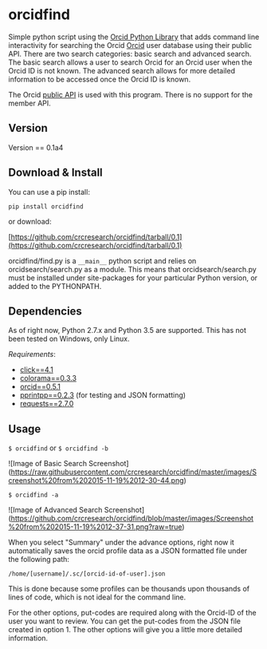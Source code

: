# orcidfind
Simple python script using the [Orcid Python Library](https://github.com/ORCID/python-orcid) that adds command line interactivity for searching the Orcid [Orcid](http://www.orcid.org) user database using their public API.  There are two search categories: basic search and advanced search.  The basic search allows a user to search Orcid for an Orcid user when the Orcid ID is not known.  The advanced search allows for more detailed information to be accessed once the Orcid ID is known.  

The Orcid [public API](http://members.orcid.org/api) is used with this program.  There is no support for the member API.

## Version
Version == 0.1a4

## Download & Install
You can use a pip install:

`pip install orcidfind`

or download:

[https://github.com/crcresearch/orcidfind/tarball/0.1](https://github.com/crcresearch/orcidfind/tarball/0.1)

orcidfind/find.py is a `__main__` python script and relies on orcidsearch/search.py as a module.  This means that orcidsearch/search.py must be installed under site-packages for your particular Python version, or added to the PYTHONPATH.

## Dependencies
As of right now, Python 2.7.x and Python 3.5 are supported.  This has not been tested on Windows, only Linux.

*Requirements*:

* [click==4.1](http://click.pocoo.org/4/)
* [colorama==0.3.3](https://pypi.python.org/pypi/colorama)
* [orcid==0.5.1](https://github.com/ORCID/python-orcid)
* [pprintpp==0.2.3](https://pypi.python.org/pypi/pprintpp) (for testing and JSON formatting)
* [requests==2.7.0](http://docs.python-requests.org/en/latest/)

## Usage
`$ orcidfind` or `$ orcidfind -b`

![Image of Basic Search Screenshot]
(https://raw.githubusercontent.com/crcresearch/orcidfind/master/images/Screenshot%20from%202015-11-19%2012-30-44.png)

`$ orcidfind -a`

![Image of Advanced Search Screenshot]
(https://github.com/crcresearch/orcidfind/blob/master/images/Screenshot%20from%202015-11-19%2012-37-31.png?raw=true)

When you select "Summary" under the advance options, right now it automatically saves the orcid profile data as a JSON formatted file under the following path: 

`/home/[username]/.sc/[orcid-id-of-user].json`

This is done because some profiles can be thousands upon thousands of lines of code, which is not ideal for the command line.

For the other options, put-codes are required along with the Orcid-ID of the user you want to review.  You can get the put-codes from the JSON file created in option 1.  The other options will give you a little more detailed information.